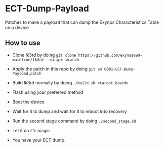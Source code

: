 # ECT-Dump-Payload

Patches to make a payload that can dump the Exynos Characteristics Table on a device

## How to use

- Clone lk3rd by doing ```git clone https://github.com/exynos990-mainline/lk3rd --single-branch```

- Apply the patch in this repo by doing ```git am 0001-ECT-Dump-Payload.patch```

- Build lk3rd normally by doing ```./build.sh <target-board>```

- Flash using your preferred method

- Boot the device

- Wait for it to dump and wait for it to reboot into recovery

- Run the second stage command by doing ```./second_stage.sh```

- Let it do it's magic

- You have your ECT dump.
